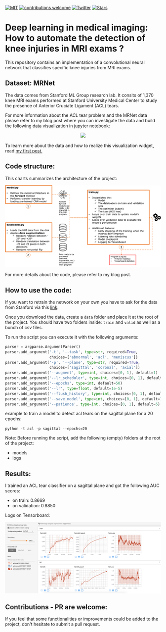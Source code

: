 [![MIT](https://img.shields.io/badge/license-MIT-5eba00.svg)](https://github.com/ahmedbesbes/character-based-cnn/blob/master/LICENSE)
[![contributions welcome](https://img.shields.io/badge/contributions-welcome-brightgreen.svg?style=flat)](https://github.com/ahmedbesbes/mrnet)
[![Twitter](https://img.shields.io/twitter/follow/ahmed_besbes_.svg?label=Follow&style=social)](https://twitter.com/ahmed_besbes_)
[![Stars](https://img.shields.io/github/stars/ahmedbesbes/character-based-cnn.svg?style=social)](https://github.com/ahmedbesbes/mrnet/stargazers)


# Deep learning in medical imaging: How to automate the detection of knee injuries in MRI exams ? 

This repository contains an implementation of a convolutional neural network that classifies specific knee injuries from MRI exams.

## Dataset: MRNet 

The data comes from Stanford ML Group research lab. It consits of 1,370 knee MRI exams performed at Stanford University Medical Center to study the presence of Anterior Cruciate Ligament (ACL) tears.

For more information about the ACL tear problem and the MRNet data please refer to my blog post where you can investigate the data and build the following data visualization in jupyter notebook:


<p align="center">
    <img src="./images/mri.gif">
</p>

To learn more about the data and how to realize this visualization widget, read <a href="https://ahmedbesbes.com/automate-the-diagnosis-of-knee-injuries-with-deep-learning-part-1-an-overview-of-the-mrnet-dataset.html">my first post.</a>

## Code structure:

This charts summarizes the architecture of the project:

<img src="./images/pipeline.png">

For more details about the code, please refer to my blog post.

## How to use the code:

If you want to retrain the network on your own you have to ask for the data from Stanford via this <a href="https://stanfordmlgroup.github.io/competitions/mrnet/">link</a>.

Once you download the data, create a `data` folder and place it at the root of the project. You should have two folders inside: `train` and `valid` as well as a bunch of csv files.

To run the script you can execute it with the following arguments:

```python
parser = argparse.ArgumentParser()
parser.add_argument('-t', '--task', type=str, required=True,
                    choices=['abnormal', 'acl', 'meniscus'])
parser.add_argument('-p', '--plane', type=str, required=True,
                    choices=['sagittal', 'coronal', 'axial'])
parser.add_argument('--augment', type=int, choices=[0, 1], default=1)
parser.add_argument('--lr_scheduler', type=int, choices=[0, 1], default=1)
parser.add_argument('--epochs', type=int, default=50)
parser.add_argument('--lr', type=float, default=1e-5)
parser.add_argument('--flush_history', type=int, choices=[0, 1], default=0)
parser.add_argument('--save_model', type=int, choices=[0, 1], default=1)
parser.add_argument('--patience', type=int, choices=[0, 1], default=5)
```

example to train a model to detect acl tears on the sagittal plane for a 20 epochs:

`python -t acl -p sagittal --epochs=20`

Note: Before running the script, add the following (empty) folders at the root of the project:
- models
- logs


## Results:

I trained an ACL tear classifier on a sagittal plane and got the following AUC scores:

- on train: 0.8669
- on validation: 0.8850

Logs on Tensorboard:

<img src="./images/sagittal_tensorboard.png">


## Contributions - PR are welcome:

If you feel that some functionalities or improvements could be added to the project, don't hesitate to submit a pull request.

